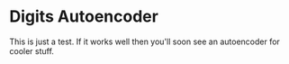 # Digits Autoencoder
This is just a test. If it works well then you'll soon see an autoencoder for cooler stuff. 